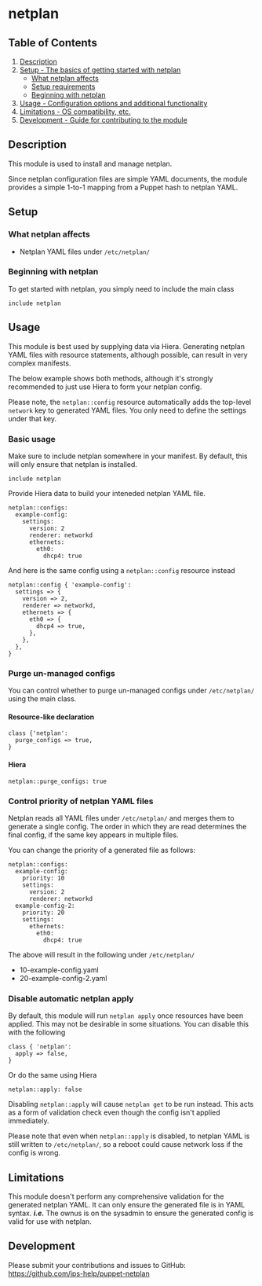 # netplan
## Table of Contents

1. [Description](#description)
1. [Setup - The basics of getting started with netplan](#setup)
    * [What netplan affects](#what-netplan-affects)
    * [Setup requirements](#setup-requirements)
    * [Beginning with netplan](#beginning-with-netplan)
1. [Usage - Configuration options and additional functionality](#usage)
1. [Limitations - OS compatibility, etc.](#limitations)
1. [Development - Guide for contributing to the module](#development)

## Description

This module is used to install and manage netplan.

Since netplan configuration files are simple YAML documents, the module provides a simple 1-to-1 mapping from a Puppet hash to netplan YAML.

## Setup

### What netplan affects

- Netplan YAML files under `/etc/netplan/`

### Beginning with netplan
To get started with netplan, you simply need to include the main class
```
include netplan
```
## Usage
This module is best used by supplying data via Hiera. Generating netplan YAML files with resource statements, although possible, can result in very complex manifests.

The below example shows both methods, although it's strongly recommended to just use Hiera to form your netplan config.

Please note, the `netplan::config` resource automatically adds the top-level `network` key to generated YAML files. You only need to define the settings under that key.
### Basic usage
Make sure to include netplan somewhere in your manifest. By default, this will only ensure that netplan is installed.
```
include netplan

```
Provide Hiera data to build your inteneded netplan YAML file.
```
netplan::configs:
  example-config:
    settings:
      version: 2
      renderer: networkd
      ethernets:
        eth0:
          dhcp4: true
```
And here is the same config using a `netplan::config` resource instead
```
netplan::config { 'example-config': 
  settings => {
    version => 2,
    renderer => networkd,
    ethernets => {
      eth0 => {
        dhcp4 => true,
      },
    },
  },
}
```
### Purge un-managed configs
You can control whether to purge un-managed configs under `/etc/netplan/` using the main class.
#### Resource-like declaration
```
class {'netplan':
  purge_configs => true,
}

```
#### Hiera
```
netplan::purge_configs: true
```
### Control priority of netplan YAML files
Netplan reads all YAML files under `/etc/netplan/` and merges them to generate a single config. The order in which they are read determines the final config, if the same key appears in multiple files.

You can change the priority of a generated file as follows:
```
netplan::configs:
  example-config:
    priority: 10
    settings:
      version: 2
      renderer: networkd
  example-config-2:
    priority: 20
    settings:
      ethernets:
        eth0:
          dhcp4: true
```
The above will result in the following under `/etc/netplan/`
- 10-example-config.yaml
- 20-example-config-2.yaml

### Disable automatic netplan apply
By default, this module will run `netplan apply` once resources have been applied. This may not be desirable in some situations.
You can disable this with the following
```
class { 'netplan':
  apply => false,
}
```
Or do the same using Hiera
```
netplan::apply: false
``` 
Disabling `netplan::apply` will cause `netplan get` to be run instead. This acts as a form of validation check even though the config isn't applied immediately.

Please note that even when `netplan::apply` is disabled, to netplan YAML is still written to `/etc/netplan/`, so a reboot could cause network loss if the config is wrong.
## Limitations

This module doesn't perform any comprehensive validation for the generated netplan YAML. It can only ensure the generated file is in YAML syntax. 
***i.e.*** The ownus is on the sysadmin to ensure the generated config is valid for use with netplan.

## Development

Please submit your contributions and issues to GitHub: https://github.com/jps-help/puppet-netplan
